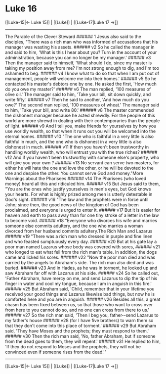 # Luke 16

[[Luke-15|← Luke 15]] | [[Luke]] | [[Luke-17|Luke 17 →]]
***

The Parable of the Clever Steward ###### 1 Jesus also said to the disciples, "There was a rich man who was informed of accusations that his manager was wasting his assets. ###### v2 So he called the manager in and said to him, 'What is this I hear about you? Turn in the account of your administration, because you can no longer be my manager.' ###### v3 Then the manager said to himself, 'What should I do, since my master is taking my position away from me? I'm not strong enough to dig, and I'm too ashamed to beg. ###### v4 I know what to do so that when I am put out of management, people will welcome me into their homes.' ###### v5 So he contacted his master's debtors one by one. He asked the first, 'How much do you owe my master?' ###### v6 The man replied, '100 measures of olive oil.' The manager said to him, 'Take your bill, sit down quickly, and write fifty.' ###### v7 Then he said to another, 'And how much do you owe?' The second man replied, '100 measures of wheat.' The manager said to him, 'Take your bill, and write 80.' ###### v8 The master commended the dishonest manager because he acted shrewdly. For the people of this world are more shrewd in dealing with their contemporaries than the people of light. ###### v9 And I tell you, make friends for yourselves by how you use worldly wealth, so that when it runs out you will be welcomed into the eternal homes. ###### v10 "The one who is faithful in a very little is also faithful in much, and the one who is dishonest in a very little is also dishonest in much. ###### v11 If then you haven't been trustworthy in handling worldly wealth, who will entrust you with the true riches? ###### v12 And if you haven't been trustworthy with someone else's property, who will give you your own ? ###### v13 No servant can serve two masters, for either he will hate the one and love the other, or he will be devoted to the one and despise the other. You cannot serve God and money."More Warnings about the Pharisees ###### v14 The Pharisees (who loved money) heard all this and ridiculed him. ###### v15 But Jesus said to them, "You are the ones who justify yourselves in men's eyes, but God knows your hearts. For what is highly prized among men is utterly detestable in God's sight. ###### v16 "The law and the prophets were in force until John; since then, the good news of the kingdom of God has been proclaimed, and everyone is urged to enter it. ###### v17 But it is easier for heaven and earth to pass away than for one tiny stroke of a letter in the law to become void. ###### v18 "Everyone who divorces his wife and marries someone else commits adultery, and the one who marries a woman divorced from her husband commits adultery.The Rich Man and Lazarus ###### v19 "There was a rich man who dressed in purple and fine linen and who feasted sumptuously every day. ###### v20 But at his gate lay a poor man named Lazarus whose body was covered with sores, ###### v21 who longed to eat what fell from the rich man's table. In addition, the dogs came and licked his sores. ###### v22 "Now the poor man died and was carried by the angels to Abraham's side. The rich man also died and was buried. ###### v23 And in Hades, as he was in torment, he looked up and saw Abraham far off with Lazarus at his side. ###### v24 So he called out, 'Father Abraham, have mercy on me, and send Lazarus to dip the tip of his finger in water and cool my tongue, because I am in anguish in this fire.' ###### v25 But Abraham said, 'Child, remember that in your lifetime you received your good things and Lazarus likewise bad things, but now he is comforted here and you are in anguish. ###### v26 Besides all this, a great chasm has been fixed between us, so that those who want to cross over from here to you cannot do so, and no one can cross from there to us.' ###### v27 So the rich man said, 'Then I beg you, father--send Lazarus to my father's house ###### v28 (for I have five brothers) to warn them so that they don't come into this place of torment.' ###### v29 But Abraham said, 'They have Moses and the prophets; they must respond to them.' ###### v30 Then the rich man said, 'No, father Abraham, but if someone from the dead goes to them, they will repent.' ###### v31 He replied to him, 'If they do not respond to Moses and the prophets, they will not be convinced even if someone rises from the dead.'"

***
[[Luke-15|← Luke 15]] | [[Luke]] | [[Luke-17|Luke 17 →]]
